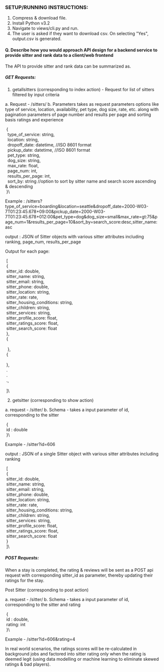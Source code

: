 ### SETUP/RUNNING INSTRUCTIONS:
 
1. Compress & download file.
2. Install Python v3.2
3. Navigate to views/cli.py and run. 
4. The user is asked if they want to download csv. On selecting "Yes", output.csv is generated. 
 
#### Q. Describe how you would approach API design for a backend service to provide sitter and rank data to a client/web frontend
 
The API to provide sitter and rank data can be summarized as. 
 
##### GET Requests:
 
1. getallsitters (corresponding to index action) - Request for list of sitters filtered by input criteria 
 
a. Request - /sitters/
b. Parameters
takes as request parameters options like type of service, location, availability, pet type, dog size, rate, etc. along with pagination parameters of page number and results per page and sorting basis ratings and experience
 
&nbsp;{\
    &nbsp; type_of_service: string,\
    &nbsp; location: string,\
    &nbsp; dropoff_date: datetime, //ISO 8601 format\
    &nbsp; pickup_date: datetime,  //ISO 8601 format\
    &nbsp; pet_type: string,\
    &nbsp; dog_size: string,\
    &nbsp; max_rate: float,\
    &nbsp; page_num: int,\
    &nbsp; results_per_page: int,\
    &nbsp; sort_by: string        //option to sort by sitter name and search score ascending & descending\
&nbsp;}\
 
Example : /sitters?type_of_service=boarding&location=seattle&dropoff_date=2000-W03-7T01:23:45.678+09:00&pickup_date=2000-W03-7T01:23:45.678+012:00&pet_type=dog&dog_size=small&max_rate=gt:75&page_num=1&results_per_page=10&sort_by=search_score:desc,sitter_name:asc
 
output : JSON of Sitter objects with various sitter attributes including ranking, page_num, results_per_page
 
Output for each page:
 
&nbsp;[\
    &nbsp;{   
        &nbsp;sitter_id: double,\
        &nbsp;sitter_name: string,\
        &nbsp;sitter_email: string,\
        &nbsp;sitter_phone: double,\
        &nbsp;sitter_location: string,\
        &nbsp;sitter_rate: rate,\
        &nbsp;sitter_housing_conditions: string,\
        &nbsp;sitter_children: string,\
        &nbsp;sitter_services: string,\
        &nbsp;sitter_profile_score: float,\
        &nbsp;sitter_ratings_score: float,\
        &nbsp;sitter_search_score: float\
    &nbsp;},\
    &nbsp;{\
 \
 &nbsp;   },\
    &nbsp;{\
 \
    &nbsp;},\
    &nbsp;.\
    &nbsp;.\
    &nbsp;.,\
 \
&nbsp;]\
 
2. getsitter (corresponding to show action)
 
a. request - /sitter/
b. Schema - takes a input parameter of id, corresponding to the sitter
 
&nbsp;{\
    &nbsp;id : double\
&nbsp;}\
 
Example - /sitter?id=606
 
output : JSON of a single Sitter object with various sitter attributes including ranking
 
&nbsp;[\
    &nbsp;{   \
        &nbsp;sitter_id: double,\
        &nbsp;sitter_name: string,\
        &nbsp;sitter_email: string,\
        &nbsp;sitter_phone: double,\
        &nbsp;sitter_location: string,\
        &nbsp;sitter_rate: rate,\
        &nbsp;sitter_housing_conditions: string,\
        &nbsp;sitter_children: string,\
        &nbsp;sitter_services: string,\
        &nbsp;sitter_profile_score: float,\
        &nbsp;sitter_ratings_score: float,\
        &nbsp;sitter_search_score: float\
    &nbsp;}\
&nbsp;]\
 
##### POST Requests:
 
When a stay is completed, the rating & reviews will be sent as a POST api request with corresponding sitter_id as parameter, thereby updating their ratings for the stay.
 
Post Sitter (corresponding to post action)
 
a. request - /sitter/
b. Schema - takes a input parameter of id, corresponding to the sitter and rating
 
&nbsp;{\
    &nbsp;id : double,\
    &nbsp;rating: int\
&nbsp;}\
 
Example - /sitter?id=606&rating=4
 
In real world scenarios, the ratings scores will be re-calculated in background jobs and factored into sitter rating only when the rating is deemed legit (using data modelling or machine learning to eliminate skewed ratings & bad players).
 
 
 

